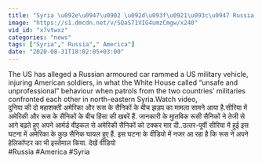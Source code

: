 ```yaml
---
title: "Syria \u092e\u0947\u0902 \u092d\u093f\u0921\u093c\u0947 Russia \u0914\u0930 America \u0915\u0947 \u0938\u0948\u0928\u093f\u0915, \u0915\u0908 \u0905\u092e\u0947\u0930\u093f\u0915\u0940 \u0938\u0948\u0928\u093f\u0915 \u0918\u093e\u092f\u0932! \u0935\u0928\u0907\u0902\u0921\u093f\u092f\u093e \u0939\u093f\u0902\u0926\u0940"
image: "https://s1.dmcdn.net/v/SQaS71VIG4umzCmgw/x240"
vid_id: "x7vtwxz"
categories: "news"
tags: ["Syria"," Russia"," America"]
date: "2020-08-31T18:02:05+03:00"
---
```

The US has alleged a Russian armoured car rammed a US military vehicle, injuring American soldiers, in what the White House called “unsafe and unprofessional” behaviour when patrols from the two countries’ militaries confronted each other in north-eastern Syria.Watch video,  <br>दुनिया की दो महाशक्ती अमेरिका और रूस के सैनिकों के बीच झड़प का मामला सामने आया है.सीरिया में अमेरिकी और रूस के सैनिकों के बीच हिंसा की खबरें हैं. जानकारी के मुातबिक रूसी सैनिकों ने तेजी से आगे बढ़ते हुए अपने आर्मर्ड वीइकल से अमेरिकी सैनिकों को टक्‍कर मार दी..उत्‍तर-पूर्वी सीरिया में हुई इस घटना में अमेरिका के कुछ सैनिक घायल हुए हैं. इस घटना के वीडियो में नजर आ रहा है कि रूस ने अपने हेलिकॉप्‍टर का भी इस्‍तेमाल किया. देखें वीडियो  <br>#Russia #America #Syria
